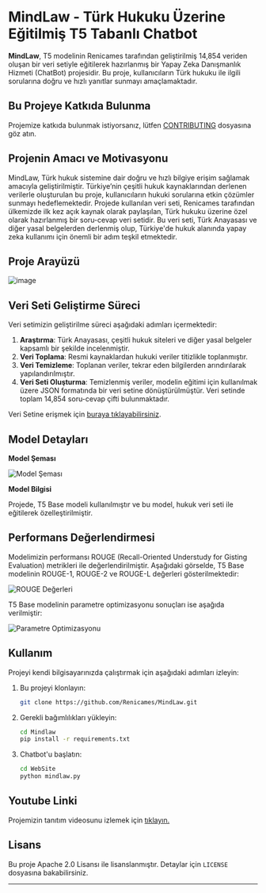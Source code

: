 # MindLaw - Türk Hukuku Üzerine Eğitilmiş T5 Tabanlı Chatbot

**MindLaw**, T5 modelinin Renicames tarafından geliştirilmiş 14,854 veriden oluşan bir veri setiyle eğitilerek hazırlanmış bir Yapay Zeka Danışmanlık Hizmeti (ChatBot) projesidir. Bu proje, kullanıcıların Türk hukuku ile ilgili sorularına doğru ve hızlı yanıtlar sunmayı amaçlamaktadır.

## Bu Projeye Katkıda Bulunma
Projemize katkıda bulunmak istiyorsanız, lütfen [CONTRIBUTING](https://github.com/Renicames/MindLaw/blob/main/CONTRIBUTING.rst) dosyasına göz atın.

## Projenin Amacı ve Motivasyonu

MindLaw, Türk hukuk sistemine dair doğru ve hızlı bilgiye erişim sağlamak amacıyla geliştirilmiştir. Türkiye’nin çeşitli hukuk kaynaklarından derlenen verilerle oluşturulan bu proje, kullanıcıların hukuki sorularına etkin çözümler sunmayı hedeflemektedir. Projede kullanılan veri seti, Renicames tarafından ülkemizde ilk kez açık kaynak olarak paylaşılan, Türk hukuku üzerine özel olarak hazırlanmış bir soru-cevap veri setidir. Bu veri seti, Türk Anayasası ve diğer yasal belgelerden derlenmiş olup, Türkiye'de hukuk alanında yapay zeka kullanımı için önemli bir adım teşkil etmektedir.


## Proje Arayüzü 
![image](https://github.com/user-attachments/assets/51c19e18-1c27-486b-88dd-132e0ce31998)


## Veri Seti Geliştirme Süreci

Veri setimizin geliştirilme süreci aşağıdaki adımları içermektedir:

1. **Araştırma**: Türk Anayasası, çeşitli hukuk siteleri ve diğer yasal belgeler kapsamlı bir şekilde incelenmiştir.
2. **Veri Toplama**: Resmi kaynaklardan hukuki veriler titizlikle toplanmıştır.
3. **Veri Temizleme**: Toplanan veriler, tekrar eden bilgilerden arındırılarak yapılandırılmıştır.
4. **Veri Seti Oluşturma**: Temizlenmiş veriler, modelin eğitimi için kullanılmak üzere JSON formatında bir veri setine dönüştürülmüştür. Veri setinde toplam 14,854 soru-cevap çifti bulunmaktadır.

Veri Setine erişmek için [buraya tıklayabilirsiniz](https://huggingface.co/datasets/Renicames/turkish-law-chatbot).

## Model Detayları

**Model Şeması**

![Model Şeması](https://github.com/user-attachments/assets/4d4f656a-ab96-4b8d-9c8d-84cdab56a7dc)

**Model Bilgisi**

Projede, T5 Base modeli kullanılmıştır ve bu model, hukuk veri seti ile eğitilerek özelleştirilmiştir.

## Performans Değerlendirmesi

Modelimizin performansı ROUGE (Recall-Oriented Understudy for Gisting Evaluation) metrikleri ile değerlendirilmiştir. Aşağıdaki görselde, T5 Base modelinin ROUGE-1, ROUGE-2 ve ROUGE-L değerleri gösterilmektedir:

![ROUGE Değerleri](https://github.com/user-attachments/assets/ce2bcd85-f240-41e6-aed5-7cb833ebc1b0)

T5 Base modelinin parametre optimizasyonu sonuçları ise aşağıda verilmiştir:

![Parametre Optimizasyonu](https://github.com/user-attachments/assets/62656a8d-8626-458e-b1fd-396d258389c4)




## Kullanım

Projeyi kendi bilgisayarınızda çalıştırmak için aşağıdaki adımları izleyin:

1. Bu projeyi klonlayın:
   ```sh
   git clone https://github.com/Renicames/MindLaw.git
   ```

2. Gerekli bağımlılıkları yükleyin:
   ```sh
   cd Mindlaw
   pip install -r requirements.txt
   ```

3. Chatbot'u başlatın:
   ```sh
   cd WebSite
   python mindlaw.py
   ```


## Youtube Linki

Projemizin tanıtım videosunu izlemek için [tıklayın.](https://youtu.be/zFq64Aul54U)




## Lisans

Bu proje Apache 2.0 Lisansı ile lisanslanmıştır. Detaylar için `LICENSE` dosyasına bakabilirsiniz.

---


